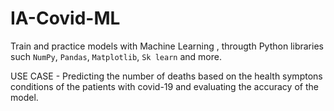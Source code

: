 # IA-Covid-ML

Train and practice models with Machine Learning , througth Python libraries such `NumPy`, `Pandas`, `Matplotlib`, `Sk learn` and more.

USE CASE - Predicting the number of deaths based on the health symptons conditions of the patients with covid-19 and evaluating the accuracy of the model.
